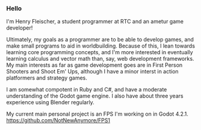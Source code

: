 ### Hello

<!--
**NotNewAnymore/NotNewAnymore** is a ✨ _special_ ✨ repository because its `README.md` (this file) appears on your GitHub profile.

Here are some ideas to get you started:
- 🔭 I’m currently working on ...
- 🌱 I’m currently learning ...
- 👯 I’m looking to collaborate on ...
- 🤔 I’m looking for help with ...
- 💬 Ask me about ...
- 📫 How to reach me: ...
- 😄 Pronouns: ...
- ⚡ Fun fact: ...
-->
I'm Henry Fleischer, a student programmer at RTC and an ametur game developer!

Ultimately, my goals as a programmer are to be able to develop games, and make small programs to aid in worldbuilding. Because of this, I lean towards learning core programming concepts, and I'm more interested in eventually learning calculus and vector math than, say, web development frameworks. My main interests as far as game development goes are in First Person Shooters and Shoot Em' Ups, although I have a minor interst in action platformers and strategy games.

I am somewhat compotent in Ruby and C#, and have a moderate understanding of the Godot game engine. I also have about three years experience using Blender regularly.

My current main personal project is an FPS I'm working on in Godot 4.2.1. https://github.com/NotNewAnymore/FPS1
